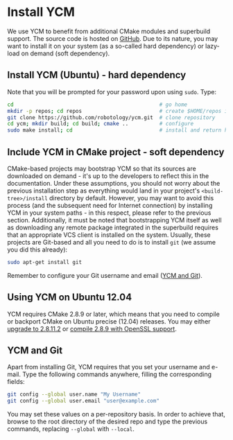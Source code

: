 # Install YCM

We use YCM to benefit from additional CMake modules and superbuild support. The source code is hosted on [GitHub](https://github.com/robotology/ycm). Due to its nature, you may want to install it on your system (as a so-called hard dependency) or lazy-load on demand (soft dependency).

## Install YCM (Ubuntu) - hard dependency

Note that you will be prompted for your password upon using `sudo`. Type:

```bash
cd                                               # go home
mkdir -p repos; cd repos                         # create $HOME/repos if it doesn't exist; then, enter it
git clone https://github.com/robotology/ycm.git  # clone repository
cd ycm; mkdir build; cd build; cmake ..          # configure
sudo make install; cd                            # install and return home
```

## Include YCM in CMake project - soft dependency

CMake-based projects may bootstrap YCM so that its sources are downloaded on demand - it's up to the developers to reflect this in the documentation. Under these assumptions, you should not worry about the previous installation step as everything would land in your project's `<build-tree>/install` directory by default. However, you may want to avoid this process (and the subsequent need for Internet connection) by installing YCM in your system paths - in this respect, please refer to the previous section. Additionally, it must be noted that bootstrapping YCM itself as well as downloading any remote package integrated in the superbuild requires that an appropriate VCS client is installed on the system. Usually, these projects are Git-based and all you need to do is to install `git` (we assume you did this already):

```bash
sudo apt-get install git
```

Remember to configure your Git username and email ([YCM and Git](#ycm-and-git)).

## Using YCM on Ubuntu 12.04

YCM requires CMake 2.8.9 or later, which means that you need to compile or backport CMake on Ubuntu precise (12.04) releases. You may either [upgrade to 2.8.11.2](install-cmake.md#ubuntu-1204-backports) or [compile 2.8.9 with OpenSSL support](install-cmake.md#openssl-support).

## YCM and Git

Apart from installing Git, YCM requires that you set your username and e-mail. Type the following commands anywhere, filling the corresponding fields:

```bash
git config --global user.name "My Username"
git config --global user.email "user@example.com"
```

You may set these values on a per-repository basis. In order to achieve that, browse to the root directory of the desired repo and type the previous commands, replacing `--global` with `--local`.
